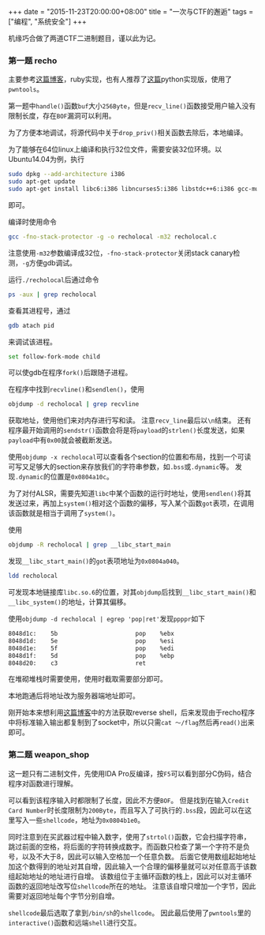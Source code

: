 +++
date = "2015-11-23T20:00:00+08:00"
title = "一次与CTF的邂逅"
tags = ["编程", "系统安全"]
+++

机缘巧合做了两道CTF二进制题目，谨以此为记。

### 第一题 recho

主要参考[这篇博客](https://blog.skullsecurity.org/2013/ropasaurusrex-a-primer-on-return-oriented-programming)，ruby实现，也有人推荐了[这篇](http://drops.wooyun.org/tips/6597)python实现版，使用了`pwntools`。

第一题中`handle()`函数`buf`大小`256Byte`，但是`recv_line()`函数接受用户输入没有限制长度，存在`BOF`漏洞可以利用。

为了方便本地调试，将源代码中关于`drop_priv()`相关函数去除后，本地编译。

为了能够在64位linux上编译和执行32位文件，需要安装32位环境。以Ubuntu14.04为例，执行

```sh
sudo dpkg --add-architecture i386
sudo apt-get update
sudo apt-get install libc6:i386 libncurses5:i386 libstdc++6:i386 gcc-multilib
```
即可。

编译时使用命令

```sh
gcc -fno-stack-protector -g -o recholocal -m32 recholocal.c
```

注意使用`-m32`参数编译成32位，`-fno-stack-protector`关闭stack canary检测，`-g`方便gdb调试。

运行`./recholocal`后通过命令

```sh
ps -aux | grep recholocal
```

查看其进程号，通过

```sh
gdb atach pid
```

来调试该进程。

```sh
set follow-fork-mode child
```

可以使gdb在程序`fork()`后跟随子进程。

在程序中找到`recvline()`和`sendlen()`，使用

```sh
objdump -d recholocal | grep recvline
```

获取地址，使用他们来对内存进行写和读。
注意`recv_line`最后以`\n`结束。
还有程序最开始调用的`sendstr()`函数会将是将`payload`的`strlen()`长度发送，如果`payload`中有`0x00`就会被截断发送。

使用`objdump -x recholocal`可以查看各个section的位置和布局，找到一个可读可写又足够大的section来存放我们的字符串参数，如`.bss`或`.dynamic`等。
发现`.dynamic`的位置是`0x0804a10c`。

为了对付ALSR，需要先知道`libc`中某个函数的运行时地址，使用`sendlen()`将其发送过来，再加上`system()`相对这个函数的偏移，写入某个函数`got`表项，在调用该函数就是相当于调用了`system()`。

使用

```sh
objdump -R recholocal | grep __libc_start_main
```

发现`__libc_start_main()`的`got`表项地址为`0x0804a040`。

```sh
ldd recholocal
```

可发现本地链接库`libc.so.6`的位置，对其`objdump`后找到`__libc_start_main()`和`__libc_system()`的地址，计算其偏移。

使用`objdump -d recholocal | egrep 'pop|ret'`发现`ppppr`如下

```sh
8048d1c:	5b                   	pop    %ebx
8048d1d:	5e                   	pop    %esi
8048d1e:	5f                   	pop    %edi
8048d1f:	5d                   	pop    %ebp
8048d20:	c3                   	ret   
```

在堆砌堆栈时需要使用，使用时截取需要部分即可。

本地跑通后将地址改为服务器端地址即可。

刚开始本来想利用[这篇博客](http://pentestmonkey.net/cheat-sheet/shells/reverse-shell-cheat-sheet)中的方法获取reverse shell，后来发现由于recho程序中将标准输入输出都复制到了socket中，所以只需`cat ～/flag`然后再`read()`出来即可。

### 第二题 weapon_shop

这一题只有二进制文件，先使用IDA Pro反编译，按`F5`可以看到部分C伪码，结合程序对函数进行理解。

可以看到该程序输入时都限制了长度，因此不方便`BOF`。
但是找到在输入`Credit Card Number`时长度限制为`200Byte`，而且写入了可执行的`.bss`段，因此可以在这里写入一些`shellcode`，地址为`0x0804b1e0`。

同时注意到在买武器过程中输入数字，使用了`strtol()`函数，它会扫描字符串，跳过前面的空格，将后面的字符转换成数字。而函数只检查了第一个字符不是负号，以及不大于8，因此可以输入空格加一个任意负数。
后面它使用数组起始地址加这个数得到的地址对其自增，因此输入一个合理的偏移量就可以对任意高于该数组起始地址的地址进行自增。
该数组位于主循环函数的栈上，因此可以对主循环函数的返回地址改写位`shellcode`所在的地址。
注意该自增只增加一个字节，因此需要对返回地址每个字节分别自增。

`shellcode`最后选取了拿到`/bin/sh`的`shellcode`。
因此最后使用了`pwntools`里的`interactive()`函数和远端`shell`进行交互。
